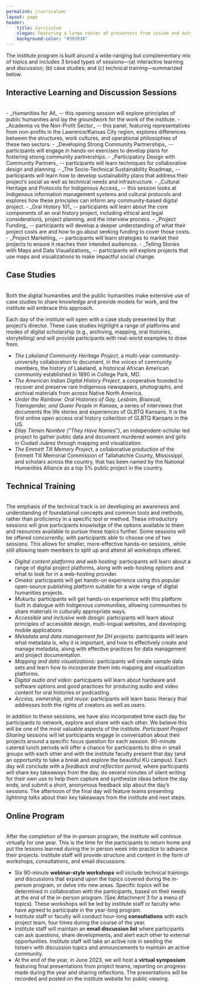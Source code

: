 ```yaml
---
permalink: /curriculum/
layout: page
header: 
    title: Curriculum
    slogan: Featuring a large roster of presenters from inside and outside academia, mixed with discussion and training sessions, the program will give participants an opportunity for extensive interaction and networking with experts and with each other.
    background-color: "#39393A"
---
```


The institute program is built around a wide-ranging but complementary mix of topics and includes 3 broad types of sessions—(a) interactive learning and discussion; (b) case studies;  and (c) technical training—summarized below. 

## Interactive Learning and Discussion Sessions
<br>
- _Humanities for All_ -- this opening session will explore principles of public humanities and lay the groundwork for the work of the institute. 
- _Academia vs the Non-Profit Sector_ -- this panel, featuring representatives from non-profits in the Lawrence/Kansas City region, explores differences between the structures, work cultures, and  operational philosophies of these two sectors. 
- _Developing Strong Community Partnerships_ -- participants will engage in hands-on exercises to  develop plans for fostering strong community partnerships. 
- _Participatory Design with Community Partners_ -- participants will learn techniques for collaborative design and planning. 
- _The Socio-Technical Sustainability Roadmap_ -- participants will learn how to develop sustainability plans that address their project’s social as well as technical needs and infrastructure.
- _Cultural Heritage and Protocols for Indigenous Access_ -- this session looks at Indigenous information management systems and cultural protocols and explores how these principles can inform any  community-based digital project. 
- _Oral History 101_ -- participants will learn about the core components of an oral history project,  including ethical and legal considerations, project planning, and the interview process.
- _Project Funding_ -- participants will develop a deeper understanding of what their project costs are and how to go about seeking funding to cover those costs. 
- _Project Marketing_ -- participants will learn strategies to market their projects to ensure it reaches their intended audiences. 
- _Telling Stories with Maps and Data Visualizations_ -- participants will explore projects that use maps and visualizations to make impactful social change. 




## Case Studies
<br>
Both the digital humanities and the public humanities make extensive use of case  studies to share knowledge and provide models for work, and the institute will embrace this approach. 

Each day of the institute will open with a case study presented by that project’s director. These case  studies highlight a range of platforms and modes of digital scholarship (e.g., archiving, mapping, oral  histories, storytelling) and will provide participants with real-world examples to draw from. 

- _The Lakeland Community Heritage Project_, a multi-year community-university collaboration to  document, in the voices of community members, the history of Lakeland, a historical African  American community established in 1890 in College Park, MD. 
- _The American Indian Digital History Project_, a cooperative founded to recover and preserve rare  Indigenous newspapers, photographs, and archival materials from across Native North America.
- _Under the Rainbow: Oral Histories of Gay, Lesbian, Bisexual, Transgender, and Queer People in  Kansas_, a series of interviews that documents the life stories and experiences of GLBTQ Kansans. It  is the first online open access oral history collection of GLBTQ Kansans in the US.
- _Ellas Tienen Nombre (“They Have Names”)_, an independent-scholar led project to gather public data  and document murdered women and girls in Ciudad Juárez through mapping and visualization.
- _The Emmett Till Memory Project_, a collaborative production of the Emmett Till Memorial  Commission of Tallahatchie County, Mississippi, and scholars across the country, that has been  named by the National Humanities Alliance as a top 5% public project in the country.  


## Technical Training
<br>
The emphasis of the technical track is on developing an awareness and understanding  of foundational concepts and common tools and methods, rather than proficiency in a specific tool or  method. These introductory sessions will give participants knowledge of the options available to them  and resources available to pursue these topics further. Some sessions will be offered concurrently, with  participants able to choose one of two sessions. This allows for smaller, more-effective hands-on sessions,  while still allowing team members to split up and attend all workshops offered. 

- _Digital content platforms and web hosting:_ participants will learn about a range of digital project  platforms, along with web-hosting options and what to look for in a web-hosting provider.
- _Omeka:_ participants will get hands-on experience using this popular open-source publishing platform  suitable for a wide range of digital humanities projects. 
- _Mukurtu:_ participants will get hands-on experience with this platform built in dialogue with  Indigenous communities, allowing communities to share materials in culturally appropriate ways.
- _Accessible and inclusive web design:_ participants will learn about principles of accessible design, multi-lingual websites, and developing mobile applications 
- _Metadata and data management for DH projects:_ participants will learn what metadata is, why it is  important, and how to effectively create and manage metadata, along with effective practices for data  management and project documentation. 
- _Mapping and data visualizations:_ participants will create sample data sets and learn how to  incorporate them into mapping and visualization platforms. 
- _Digital audio and video:_ participants will learn about hardware and software options and good  practices for producing audio and video content for oral histories or podcasting. 
- _Access, ownership, and reuse:_ participants will learn basic literacy that addresses both the rights of  creators as well as users.  

In addition to these sessions, we have also incorporated time each day for participants to network,  explore and share with each other. We believe this will be one of the most valuable aspects of the  institute. _Participant Project Sharing_ sessions will let participants engage in conversation about their  projects around a specific focus question for each session. 90-minute catered lunch periods will offer a  chance for participants to dine in small groups with each other and with the institute faculty present that  day (and an opportunity to take a break and explore the beautiful KU campus). Each day will conclude with a _feedback and reflection period_, where participants will share key takeaways from the day, do  several minutes of silent writing for their own use to help them capture and synthesize ideas before the  day ends, and submit a short, anonymous feedback slip about the day’s sessions. The afternoon of the  final day will feature teams presenting _lightning talks_ about their key takeaways from the institute and  next steps. 


## Online Program
<br>
After the completion of the in-person program, the institute will continue virtually  for one year. This is the time for the participants to return home and put the lessons learned during the in person week into practice to advance their projects. Institute staff will provide structure and content in the  form of workshops, consultations, and email discussions. 

- Six 90-minute **webinar-style workshops** will include technical trainings and discussions that expand  upon the topics covered during the in-person program, or delve into new areas. Specific topics will be  determined in collaboration with the participants, based on their needs at the end of the in-person  program. (See Attachment 3 for a menu of topics). These workshops will be led by institute staff or  faculty who have agreed to participate in the year-long program. 
- Institute staff or faculty will conduct hour-long **consultations** with each project team, four times  during the course of the year. 
- Institute staff will maintain an **email discussion list** where participants can ask questions, share  developments, and alert each other to external opportunities. Institute staff will take an active role in  seeding the listserv with discussion topics and announcements to maintain an active community. 
- At the end of the year, in June 2023, we will host a **virtual symposium** featuring final presentations  from project teams, reporting on progress made during the year and sharing reflections. The  presentations will be recorded and posted on the institute website for public viewing. 


